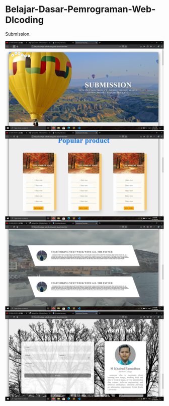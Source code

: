 # Belajar-Dasar-Pemrograman-Web-DIcoding
Submission.

![](sc3.png)
![](sc4.png)
![](sc1.png)
![](sc2.png)
